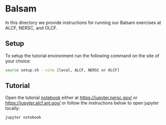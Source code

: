 # Balsam

In this directory we provide instructions for running our
Balsam exercises at ALCF, NERSC, and OLCF.


## Setup

To setup the tutorial environment run the following command on the site of your choice:
```bash
source setup.sh --site [local, ALCF, NERSC or OLCF]
```

## Tutorial

Open the tutorial [notebook](balsam_tutorial.ipynb) either at https://jupyter.nersc.gov/ or https://jupyter.alcf.anl.gov/ or follow the instructions below to open jupyter locally:

```bash
jupyter notebook
```
